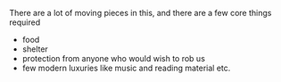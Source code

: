 There are a lot of moving pieces in this, and there are a few core things required
* food
* shelter
* protection from anyone who would wish to rob us
* few modern luxuries like music and reading material etc. 


